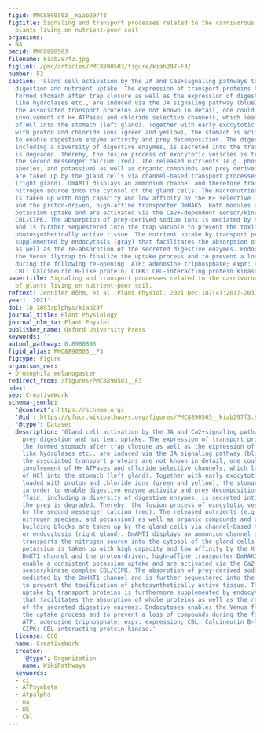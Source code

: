 ```yaml
---
figid: PMC8890503__kiab297f3
figtitle: Signaling and transport processes related to the carnivorous lifestyle of
  plants living on nutrient-poor soil
organisms:
- NA
pmcid: PMC8890503
filename: kiab297f3.jpg
figlink: /pmc/articles/PMC8890503/figure/kiab297-F3/
number: F3
caption: 'Gland cell activation by the JA and Ca2+signaling pathways to enable prey
  digestion and nutrient uptake. The expression of transport proteins to acidify the
  formed stomach after trap closure as well as the expression of digestive enzymes,
  like hydrolases etc., are induced via the JA signaling pathway (blue). Although,
  the associated transport proteins are not known in detail, one could suggest the
  involvement of H+ ATPases and chloride selective channels, which lead to an efflux
  of HCl into the stomach (left gland). Together with early exocytotic vesicles loaded
  with proton and chloride ions (green and yellow), the stomach is acidified in order
  to enable digestive enzyme activity and prey decomposition. The digestive fluid,
  including a diversity of digestive enzymes, is secreted into the trap and the prey
  is degraded. Thereby, the fusion process of exocytotic vesicles is triggered by
  the second messenger calcium (red). The released nutrients (e.g. phosphate, nitrogen
  species, and potassium) as well as organic compounds and prey derived building blocks
  are taken up by the gland cells via channel-based transport processes or endocytosis
  (right gland). DmAMT1 displays an ammonium channel and therefore transports the
  nitrogen source into the cytosol of the gland cells. The macronutrient potassium
  is taken up with high capacity and low affinity by the K+ selective DmKT1 channel
  and the proton-driven, high-affine transporter DmHAK5. Both modules enable a consistent
  potassium uptake and are activated via the Ca2+-dependent sensor/kinase complex
  CBL/CIPK. The absorption of prey-derived sodium ions is mediated by the DmHKT1 channel
  and is further sequestered into the trap vacuole to prevent the toxification of
  photosynthetically active tissue. The nutrient uptake by transport proteins is furthermore
  supplemented by endocytosis (gray) that facilitates the absorption of whole proteins
  as well as the re-absorption of the secreted digestive enzymes. Endocytoses enables
  the Venus flytrap to finalize the uptake process and to prevent a loss of compounds
  during the following re-opening. ATP: adenosine triphosphate; expr: expression;
  CBL: Calcineurin B-like protein; CIPK: CBL-interacting protein kinase.'
papertitle: Signaling and transport processes related to the carnivorous lifestyle
  of plants living on nutrient-poor soil.
reftext: Jennifer Böhm, et al. Plant Physiol. 2021 Dec;187(4):2017-2031.
year: '2021'
doi: 10.1093/plphys/kiab297
journal_title: Plant Physiology
journal_nlm_ta: Plant Physiol
publisher_name: Oxford University Press
keywords: ''
automl_pathway: 0.8980896
figid_alias: PMC8890503__F3
figtype: Figure
organisms_ner:
- Drosophila melanogaster
redirect_from: /figures/PMC8890503__F3
ndex: ''
seo: CreativeWork
schema-jsonld:
  '@context': https://schema.org/
  '@id': https://pfocr.wikipathways.org/figures/PMC8890503__kiab297f3.html
  '@type': Dataset
  description: 'Gland cell activation by the JA and Ca2+signaling pathways to enable
    prey digestion and nutrient uptake. The expression of transport proteins to acidify
    the formed stomach after trap closure as well as the expression of digestive enzymes,
    like hydrolases etc., are induced via the JA signaling pathway (blue). Although,
    the associated transport proteins are not known in detail, one could suggest the
    involvement of H+ ATPases and chloride selective channels, which lead to an efflux
    of HCl into the stomach (left gland). Together with early exocytotic vesicles
    loaded with proton and chloride ions (green and yellow), the stomach is acidified
    in order to enable digestive enzyme activity and prey decomposition. The digestive
    fluid, including a diversity of digestive enzymes, is secreted into the trap and
    the prey is degraded. Thereby, the fusion process of exocytotic vesicles is triggered
    by the second messenger calcium (red). The released nutrients (e.g. phosphate,
    nitrogen species, and potassium) as well as organic compounds and prey derived
    building blocks are taken up by the gland cells via channel-based transport processes
    or endocytosis (right gland). DmAMT1 displays an ammonium channel and therefore
    transports the nitrogen source into the cytosol of the gland cells. The macronutrient
    potassium is taken up with high capacity and low affinity by the K+ selective
    DmKT1 channel and the proton-driven, high-affine transporter DmHAK5. Both modules
    enable a consistent potassium uptake and are activated via the Ca2+-dependent
    sensor/kinase complex CBL/CIPK. The absorption of prey-derived sodium ions is
    mediated by the DmHKT1 channel and is further sequestered into the trap vacuole
    to prevent the toxification of photosynthetically active tissue. The nutrient
    uptake by transport proteins is furthermore supplemented by endocytosis (gray)
    that facilitates the absorption of whole proteins as well as the re-absorption
    of the secreted digestive enzymes. Endocytoses enables the Venus flytrap to finalize
    the uptake process and to prevent a loss of compounds during the following re-opening.
    ATP: adenosine triphosphate; expr: expression; CBL: Calcineurin B-like protein;
    CIPK: CBL-interacting protein kinase.'
  license: CC0
  name: CreativeWork
  creator:
    '@type': Organization
    name: WikiPathways
  keywords:
  - ci
  - ATPsynbeta
  - Atpalpha
  - na
  - Hk
  - Cbl
---
```

